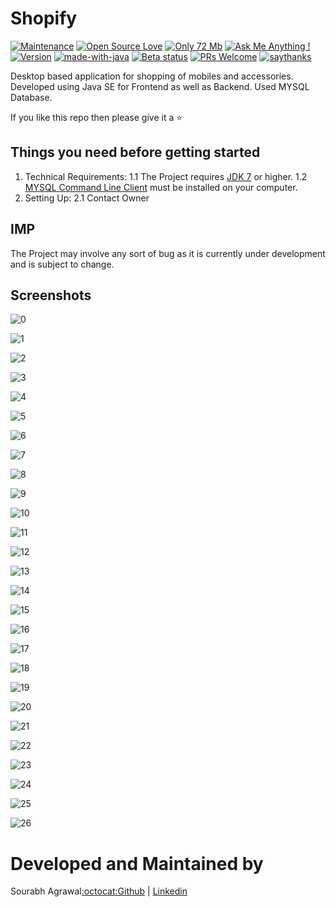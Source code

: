 # Shopify
[![Maintenance](https://img.shields.io/badge/Maintained%3F-yes-green.svg)](https://GitHub.com/Naereen/StrapDown.js/graphs/commit-activity)
[![Open Source Love](https://badges.frapsoft.com/os/v2/open-source.png?v=103)](https://github.com/ellerbrock/open-source-badges/)
[![Only 72 Mb](https://img.shields.io/badge/size-71.2%20mB-green)]((https://github.com/Naereen/StrapDown.js/blob/master/strapdown.min.js))
[![Ask Me Anything !](https://img.shields.io/badge/Ask%20me-anything-1abc9c.svg)](https://GitHub.com/Naereen/ama)
[![Version](https://badge.fury.io/gh/Naereen%2FStrapDown.js.svg)](https://github.com/Naereen/StrapDown.js)
[![made-with-java](https://img.shields.io/badge/Made%20with-Java-1f425f.svg)](https://www.java.com/en/download/)
[![Beta status](https://img.shields.io/pypi/status/ansicolortags.svg)](https://github.com/sourabhagrawal23/shopify)
[![PRs Welcome](https://img.shields.io/badge/PRs-welcome-brightgreen.svg?style=flat-square)](https://github.com/sourabhagrawal23/Shopify/pulls)
[![saythanks](https://img.shields.io/badge/say-thanks-ff69b4.svg)](https://linkedin.com/in/sourabhkhs)


Desktop based application for shopping of mobiles and accessories. Developed using Java SE for Frontend as well as Backend. Used MYSQL Database.

If you like this repo then please give it a ⭐️

## Things you need before getting started

1. Technical Requirements:
   1.1 The Project requires [JDK 7](https://www.oracle.com/technetwork/java/javase/downloads/jdk7-downloads-1880260.html) or higher.
   1.2 [MYSQL Command Line Client](https://dev.mysql.com/downloads/mysql/) must be installed on your computer.
2. Setting Up:
   2.1 Contact Owner
## IMP
The Project may involve any sort of bug as it is currently under development and is subject to change.
## Screenshots
![0](https://github.com/sourabhagrawal23/Shopify/blob/master/Screenshots/0.png?raw=true)

![1](https://github.com/sourabhagrawal23/Shopify/blob/master/Screenshots/1.png?raw=true)

![2](https://github.com/sourabhagrawal23/Shopify/blob/master/Screenshots/2.png?raw=true)

![3](https://github.com/sourabhagrawal23/Shopify/blob/master/Screenshots/3.PNG?raw=true)

![4](https://github.com/sourabhagrawal23/Shopify/blob/master/Screenshots/4.PNG?raw=true)

![5](https://github.com/sourabhagrawal23/Shopify/blob/master/Screenshots/5.PNG?raw=true)

![6](https://github.com/sourabhagrawal23/Shopify/blob/master/Screenshots/6.PNG?raw=true)

![7](https://github.com/sourabhagrawal23/Shopify/blob/master/Screenshots/7.PNG?raw=true)

![8](https://github.com/sourabhagrawal23/Shopify/blob/master/Screenshots/7_1.png?raw=true)

![9](https://github.com/sourabhagrawal23/Shopify/blob/master/Screenshots/7_2.png?raw=true)

![10](https://github.com/sourabhagrawal23/Shopify/blob/master/Screenshots/8.PNG?raw=true)

![11](https://github.com/sourabhagrawal23/Shopify/blob/master/Screenshots/8_1.png?raw=true)

![12](https://github.com/sourabhagrawal23/Shopify/blob/master/Screenshots/8_2.png?raw=true)

![13](https://github.com/sourabhagrawal23/Shopify/blob/master/Screenshots/9.PNG?raw=true)

![14](https://github.com/sourabhagrawal23/Shopify/blob/master/Screenshots/10.PNG?raw=true)

![15](https://github.com/sourabhagrawal23/Shopify/blob/master/Screenshots/11.PNG?raw=true)

![16](https://github.com/sourabhagrawal23/Shopify/blob/master/Screenshots/12.PNG?raw=true)

![17](https://github.com/sourabhagrawal23/Shopify/blob/master/Screenshots/12_1.png?raw=true)

![18](https://github.com/sourabhagrawal23/Shopify/blob/master/Screenshots/13.PNG?raw=true)

![19](https://github.com/sourabhagrawal23/Shopify/blob/master/Screenshots/14.PNG?raw=true)

![20](https://github.com/sourabhagrawal23/Shopify/blob/master/Screenshots/15.PNG?raw=true)

![21](https://github.com/sourabhagrawal23/Shopify/blob/master/Screenshots/16.PNG?raw=true)

![22](https://github.com/sourabhagrawal23/Shopify/blob/master/Screenshots/17.PNG?raw=true)

![23](https://github.com/sourabhagrawal23/Shopify/blob/master/Screenshots/index.PNG?raw=true)

![24](https://github.com/sourabhagrawal23/Shopify/blob/master/Screenshots/18.PNG?raw=true)

![25](https://github.com/sourabhagrawal23/Shopify/blob/master/Screenshots/19.PNG?raw=true)

![26](https://github.com/sourabhagrawal23/Shopify/blob/master/Screenshots/20.PNG?raw=true)

# Developed and Maintained by

Sourabh Agrawal[:octocat:Github](http://github.com/sourabhagrawal23) | [Linkedin](https://www.linkedin.com/in/sourabhkhs/)



